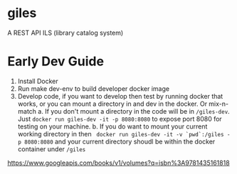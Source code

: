 # giles
A REST API ILS (library catalog system)

# Early Dev Guide
1. Install Docker
2. Run make dev-env to build developer docker image
3. Develop code, if you want to develop then test by running docker that works,
or you can mount a directory in and dev in the docker. Or mix-n-match
   a. If you don't mount a directory in the code will be in `/giles-dev`. Just
`docker run giles-dev -it -p 8080:8080` to expose port 8080 for testing on your machine.
   b. If you do want to mount your current working directory in then
``` docker run giles-dev -it -v `pwd`:/giles -p 8080:8080``` and your current directory
shoudl be within the docker container under `/giles`

https://www.googleapis.com/books/v1/volumes?q=isbn%3A9781435161818
